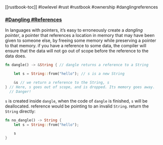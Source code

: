 [[rustbook-toc]]
#lowlevel #rust #rustbook #ownership #danglingreferences

### [#Dangling #References](https://doc.rust-lang.org/book/ch04-02-references-and-borrowing.html#dangling-references)
In languages with pointers, it’s easy to erroneously create a _dangling pointer_, a pointer that references a location in memory that may have been given to someone else, by freeing some memory while preserving a pointer to that memory. 
if you have a reference to some data, the compiler will ensure that the data will not go out of scope before the reference to the data does.

```rust
fn dangle() -> &String { // dangle returns a reference to a String

    let s = String::from("hello"); // s is a new String

    &s // we return a reference to the String, s
} // Here, s goes out of scope, and is dropped. Its memory goes away.
  // Danger!
```

`s` is created inside `dangle`, when the code of `dangle` is finished, `s` will be deallocated. reference would be pointing to an invalid `String`. return the `String` directly:

```rust
fn no_dangle() -> String {
    let s = String::from("hello");

    s
}
```
